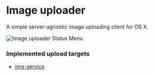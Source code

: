 Image uploader
========
A simple server-agnostic image uploading client for OS X.

![Image uploader Status Menu](https://img.tonisucic.com/i/Z1qFbl6.png)

### Implemented upload targets
* [img-service](https://github.com/ts95/img-service)
